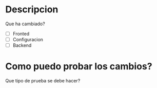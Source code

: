 # Descripcion
Que ha cambiado?
- [ ] Fronted
- [ ] Configuracion
- [ ] Backend

# Como puedo probar los cambios?
Que tipo de prueba se debe hacer?
